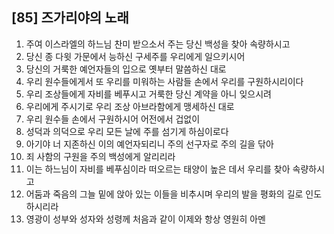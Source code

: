 ## [85] 즈가리야의 노래

1) 주여 이스라엘의 하느님 찬미 받으소서 주는 당신 백성을 찾아 속량하시고  
2) 당신 종 다윗 가문에서 능하신 구세주를 우리에게 일으키시어
3) 당신의 거룩한 예언자들의 입으로 옛부터 말씀하신 대로
4) 우리 원수들에게서 또 우리를 미워하는 사람들 손에서 우리를 구원하시리이다
5) 우리 조상들에게 자비를 베푸시고 거룩한 당신 계약을 아니 잊으시려
6) 우리에게 주시기로 우리 조상 아브라함에게 맹세하신 대로
7) 우리 원수들 손에서 구원하시어 어전에서 겁없이
8) 성덕과 의덕으로 우리 모든 날에 주를 섬기게 하심이로다
9) 아기야 너 지존하신 이의 예언자되리니 주의 선구자로 주의 길을 닦아
10) 죄 사함의 구원을 주의 백성에게 알리리라
11) 이는 하느님이 자비를 베푸심이라 떠오르는 태양이 높은 데서 우리를 찾아 속량하시고
12) 어둠과 죽음의 그늘 밑에 앉아 있는 이들을 비추시며 우리의 발을 평화의 길로 인도하시리라
13) 영광이 성부와 성자와 성령께 처음과 같이 이제와 항상 영원히 아멘
